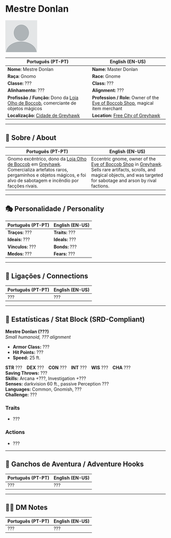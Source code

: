 # Mestre Donlan

![Mestre Donlan](docs/assets/npc/npc_blank.png)

| **Português (PT-PT)** | **English (EN-US)** |
| --------------------- | ------------------- |
| **Nome:** Mestre Donlan | **Name:** Master Donlan |
| **Raça:** Gnomo | **Race:** Gnome |
| **Classe:** ??? | **Class:** ??? |
| **Alinhamento:** ??? | **Alignment:** ??? |
| **Profissão / Função:** Dono da [Loja Olho de Boccob](loja_olho_de_boccob.md), comerciante de objetos mágicos | **Profession / Role:** Owner of the [Eye of Boccob Shop](loja_olho_de_boccob.md), magical item merchant |
| **Localização:** [Cidade de Greyhawk](free_city_of_greyhawk.md) | **Location:** [Free City of Greyhawk](free_city_of_greyhawk.md) |

---

## 📖 Sobre / About

| **Português (PT-PT)** | **English (EN-US)** |
| --------------------- | ------------------- |
| Gnomo excêntrico, dono da [Loja Olho de Boccob](loja_olho_de_boccob.md) em [Greyhawk](free_city_of_greyhawk.md). Comercializa artefatos raros, pergaminhos e objetos mágicos, e foi alvo de sabotagem e incêndio por facções rivais. | Eccentric gnome, owner of the [Eye of Boccob Shop](loja_olho_de_boccob.md) in [Greyhawk](free_city_of_greyhawk.md). Sells rare artifacts, scrolls, and magical objects, and was targeted for sabotage and arson by rival factions. |

---

## 🎭 Personalidade / Personality

| **Português (PT-PT)** | **English (EN-US)** |
| --------------------- | ------------------- |
| **Traços:** ??? | **Traits:** ??? |
| **Ideais:** ??? | **Ideals:** ??? |
| **Vínculos:** ??? | **Bonds:** ??? |
| **Medos:** ??? | **Fears:** ??? |

---

## 🔗 Ligações / Connections

| **Português (PT-PT)** | **English (EN-US)** |
| --------------------- | ------------------- |
| ??? | ??? |

---

<!-- 🔒 DM-ONLY SECTION BELOW -->

## 🧩 Estatísticas / Stat Block (SRD-Compliant)

**Mestre Donlan (???)**  
*Small humanoid, ??? alignment*

- **Armor Class:** ???  
- **Hit Points:** ???  
- **Speed:** 25 ft.  

**STR** ??? **DEX** ??? **CON** ??? **INT** ??? **WIS** ??? **CHA** ???  
**Saving Throws:** ???  
**Skills:** Arcana +???, Investigation +???  
**Senses:** darkvision 60 ft., passive Perception ???  
**Languages:** Common, Gnomish, ???  
**Challenge:** ???  

### Traits
- ???

### Actions
- ???

---

## 🎲 Ganchos de Aventura / Adventure Hooks

| **Português (PT-PT)** | **English (EN-US)** |
| --------------------- | ------------------- |
| ??? | ??? |

---

## 🧑‍💻 DM Notes

| **Português (PT-PT)** | **English (EN-US)** |
| --------------------- | ------------------- |
| ??? | ??? |

